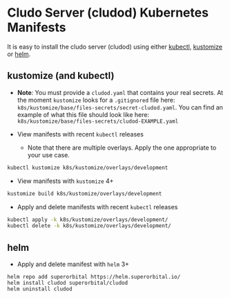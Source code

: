 # Cludo Server (cludod) Kubernetes Manifests

It is easy to install the cludo server (cludod) using either [kubectl](https://kubernetes.io/docs/reference/kubectl/overview/), [kustomize](https://kustomize.io/) or [helm](https://helm.sh/).

## kustomize (and kubectl)

* **Note**: You must provide a `cludod.yaml` that contains your real secrets. At the moment `kustomize` looks for a `.gitignored` file here: `k8s/kustomize/base/files-secrets/secret-cludod.yaml`. You can find an example of what this file should look like here: `k8s/kustomize/base/files-secrets/cludod-EXAMPLE.yaml`

* View manifests with recent `kubectl` releases
  * Note that there are multiple overlays. Apply the one appropriate to your use case.

```sh
kubectl kustomize k8s/kustomize/overlays/development
```

* View manifests with `kustomize` 4+

```sh
kustomize build k8s/kustomize/overlays/development
```

* Apply and delete manifests with recent `kubectl` releases

```sh
kubectl apply -k k8s/kustomize/overlays/development/
kubectl delete -k k8s/kustomize/overlays/development/
```

## helm

* Apply and delete manifest with `helm` 3+

```
helm repo add superorbital https://helm.superorbital.io/
helm install cludod superorbital/cludod
helm uninstall cludod
```
